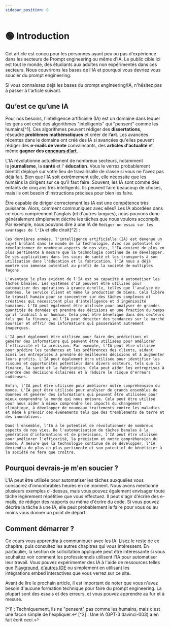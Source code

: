 ```yaml
---
sidebar_position: 0
---
```


# 🟢 Introduction

Cet article est conçu pour les personnes ayant peu ou pas d'expérience dans les secteurs de Prompt engineering ou même d'IA. Le public cible ici est tout le monde, des étudiants aux adultes non expérimentés dans ces secteurs. Nous couvrirons les bases de l'IA et pourquoi vous devriez vous soucier du prompt engineering.

Si vous connaissez déjà les bases du prompt engineering/IA, n'hésitez pas à passer à l'article suivant.

## Qu’est ce qu’une IA

Pour nos besoins, l'intelligence artificielle (IA) est un domaine dans lequel les gens ont créé des algorithmes "intelligents" qui "pensent" comme les humains[^1]. Ces algorithmes peuvent rédiger des **dissertations**, résoudre **problèmes mathématiques** et créer de l’**art**. Les avancées récentes dans le domaine ont créé des IA si avancées qu'elles peuvent rédiger des **e-mails de vente** convaincants, des **articles d'actualité** et même **gagner des [concours d’art](https://impakter.com/art-made-by-ai-wins-fine-arts-competition/).**

L'IA révolutionne actuellement de nombreux secteurs, notamment le **journalisme**, la **santé** et l' **éducation**. Vous le verrez probablement bientôt déployé sur votre lieu de travail/salle de classe si vous ne l'avez pas déjà fait. Bien que l'IA soit extrêmement utile, elle nécessite que les humains la dirigent sur ce qu'il faut faire. Souvent, les IA sont comme des enfants de cinq ans très intelligents. Ils peuvent faire beaucoup de choses, mais ils ont besoin d'instructions précises pour bien les faire.

Être capable de diriger correctement les IA est une compétence très puissante. Alors, comment communiquez avec elles? Les IA abordées dans ce cours comprennent l'anglais (et d'autres langues), nous pouvons donc généralement simplement décrire les tâches que nous voulons accomplir. Par exemple, nous pouvons dire à une IA de `Rédiger un essai sur les avantages de l'IA` et elle dirait[^2] :

```
Ces dernières années, l'intelligence artificielle (IA) est devenue un sujet brûlant dans le monde de la technologie. Avec son potentiel de révolutionner de nombreux aspects de nos vies, l'IA devient de plus en plus pertinente à mesure que la technologie continue de se développer. De ses applications dans les soins de santé et les transports à son utilisation dans l'éducation et la fabrication, l'IA nous a déjà montré son immense potentiel au profit de la société de multiples façons.

L'avantage le plus évident de l'IA est sa capacité à automatiser les tâches banales. Les systèmes d'IA peuvent être utilisés pour automatiser des opérations à grande échelle, telles que l'analyse de données, le service client et même la production de biens. Cela libère le travail humain pour se concentrer sur des tâches complexes et créatives qui nécessitent plus d'intelligence et d'ingéniosité humaines. L'IA peut également être utilisée pour analyser de grandes quantités de données et prendre des décisions en une fraction du temps qu'il faudrait à un humain. Cela peut être bénéfique dans des secteurs tels que la finance, où l'IA peut détecter des tendances sur le marché boursier et offrir des informations qui passeraient autrement inaperçues.

L'IA peut également être utilisée pour faire des prédictions et générer des informations qui peuvent être utilisées pour améliorer l'efficacité et la précision. Par exemple, l'IA peut être utilisée pour prédire les tendances et les préférences des clients, aidant ainsi les entreprises à prendre de meilleures décisions et à augmenter leurs profits. L'IA peut également être utilisée pour identifier les risques et opportunités potentiels dans divers secteurs, tels que la finance, la santé et la fabrication. Cela peut aider les entreprises à prendre des décisions éclairées et à réduire le risque d'erreurs coûteuses.

Enfin, l'IA peut être utilisée pour améliorer notre compréhension du monde. L'IA peut être utilisée pour analyser de grands ensembles de données et générer des informations qui peuvent être utilisées pour mieux comprendre le monde qui nous entoure. Cela peut être utilisé pour nous aider à mieux comprendre les impacts du changement climatique, à développer de nouveaux traitements contre les maladies et même à prévoir des événements tels que des tremblements de terre et des inondations.

Dans l'ensemble, l'IA a le potentiel de révolutionner de nombreux aspects de nos vies. De l'automatisation de tâches banales à la génération d'informations et de prévisions, l'IA peut être utilisée pour améliorer l'efficacité, la précision et notre compréhension du monde. À mesure que la technologie continue de se développer, l'IA deviendra de plus en plus pertinente et son potentiel de bénéficier à la société ne fera que croître.
```

## Pourquoi devrais-je m'en soucier ?

L'IA peut être utilisée pour automatiser les tâches auxquelles vous consacrez d'innombrables heures en ce moment. Nous avons mentionné plusieurs exemples ci-dessus, mais vous pouvez également envisager toute tâche légèrement répétitive que vous effectuez. Il peut s'agir d'écrire des e-mails, de rédiger des rapports ou même d'écrire du code. Si vous pouvez décrire la tâche à une IA, elle peut probablement le faire pour vous ou au moins vous donner un point de départ.

## Comment démarrer ?

Ce cours vous apprendra à communiquer avec les IA. Lisez le reste de ce chapitre, puis consultez les autres chapitres qui vous intéressent. En particulier, la section de sollicitation appliquée peut être intéressante si vous souhaitez voir comment les professionnels utilisent l'IA pour automatiser leur travail. Vous pouvez expérimenter des IA à l'aide de ressources telles que [Playground](https://beta.openai.com/playground), [d'autres IDE](https://learnprompting.org/docs/tooling/IDEs/intro) ou simplement en utilisant les intégrations embed interactives que vous verrez sur ce site.

Avant de lire le prochain article, il est important de noter que vous n'avez besoin d'aucune formation technique pour faire du prompt engineering. La plupart sont des essais et des erreurs, et vous pouvez apprendre au fur et à mesure.

[^1] : Techniquement, ils ne "pensent" pas comme les humains, mais c'est une façon simple de l'expliquer.↩
[^2] : Une IA (GPT-3 davinci-003) a en fait écrit ceci.↩
